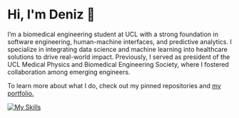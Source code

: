 # Hi, I'm Deniz 👋

I’m a biomedical engineering student at UCL with a strong foundation in software engineering, human-machine interfaces, and predictive analytics. I specialize in integrating data science and machine learning into healthcare solutions to drive real-world impact. Previously, I served as president of the UCL Medical Physics and Biomedical Engineering Society, where I fostered collaboration among emerging engineers.

To learn more about what I do, check out my pinned repositories and [my portfolio.](https://d-eniz.github.io/)

[![My Skills](https://skillicons.dev/icons?i=arduino,cpp,cmake,opencv,css,js,ts,vite,matlab,py,pytorch,sklearn,tensorflow)](https://skillicons.dev)
